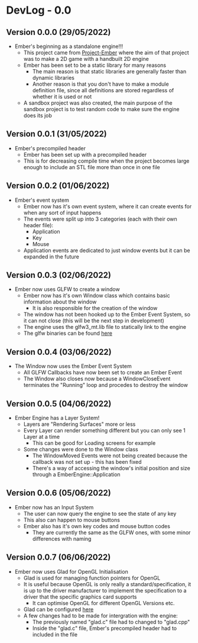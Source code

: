 # DevLog - 0.0

## Version 0.0.0 (29/05/2022)
- Ember's beginning as a standalone engine!!!
    - This project came from [Project-Ember](https://github.com/RottenThunder/Project-Ember) where the aim of that project was to make a 2D game with a handbuilt 2D engine
    - Ember has been set to be a static library for many reasons
        - The main reason is that static libraries are generally faster than dynamic libraries
        - Another reason is that you don't have to make a module definition file, since all definitions are stored regardless of whether it is used or not
    - A sandbox project was also created, the main purpose of the sandbox project is to test random code to make sure the engine does its job

## Version 0.0.1 (31/05/2022)
- Ember's precompiled header
    - Ember has been set up with a precompiled header
    - This is for decreasing compile time when the project becomes large enough to include an STL file more than once in one file

## Version 0.0.2 (01/06/2022)
- Ember's event system
    - Ember now has it's own event system, where it can create events for when any sort of input happens
    - The events were split up into 3 categories (each with their own header file):
        - Application
        - Key
        - Mouse
    - Application events are dedicated to just window events but it can be expanded in the future

## Version 0.0.3 (02/06/2022)
- Ember now uses GLFW to create a window
    - Ember now has it's own Window class which contains basic information about the window
        - It is also responsible for the creation of the window
    - The window has not been hooked up to the Ember Event System, so it can not close (this will be the next step in development)
    - The engine uses the glfw3_mt.lib file to statically link to the engine
    - The glfw binaries can be found [here](https://www.glfw.org/download.html)

## Version 0.0.4 (03/06/2022)
- The Window now uses the Ember Event System
    - All GLFW Callbacks have now been set to create an Ember Event
    - The Window also closes now because a WindowCloseEvent terminates the "Running" loop and procedes to destroy the window

## Version 0.0.5 (04/06/2022)
- Ember Engine has a Layer System!
    - Layers are "Rendering Surfaces" more or less
    - Every Layer can render something different but you can only see 1 Layer at a time
        - This can be good for Loading screens for example
    - Some changes were done to the Window class
        - The WindowMoved Events were not being created because the callback was not set up - this has been fixed
        - There's a way of accessing the window's initial position and size through a EmberEngine::Application

## Version 0.0.6 (05/06/2022)
- Ember now has an Input System
    - The user can now query the engine to see the state of any key
    - This also can happen to mouse buttons
    - Ember also has it's own key codes and mouse button codes
        - They are currently the same as the GLFW ones, with some minor differences with naming

## Version 0.0.7 (06/06/2022)
- Ember now uses Glad for OpenGL Initialisation
    - Glad is used for managing function pointers for OpenGL
    - It is useful because OpenGL is only really a standard/specification, it is up to the driver manufacturer to implement the specification to a driver that the specific graphics card supports
        - It can optimise OpenGL for different OpenGL Versions etc.
    - Glad can be configured [here](https://glad.dav1d.de/)
    - A few changes had to be made for intergration with the engine:
        - The previously named "glad.c" file had to changed to "glad.cpp"
        - Inside the "glad.c" file, Ember's precompiled header had to included in the file